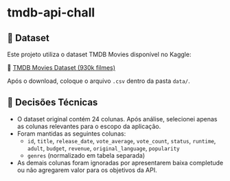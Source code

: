 # tmdb-api-chall

## 📂 Dataset

Este projeto utiliza o dataset TMDB Movies disponível no Kaggle:

🔗 [TMDB Movies Dataset (930k filmes)](https://www.kaggle.com/datasets/asaniczka/tmdb-movies-dataset-2023-930k-movies)

Após o download, coloque o arquivo `.csv` dentro da pasta `data/`.

## 🧠 Decisões Técnicas

- O dataset original contém 24 colunas. Após análise, selecionei apenas as colunas relevantes para o escopo da aplicação.
- Foram mantidas as seguintes colunas:
  - `id`, `title`, `release_date`, `vote_average`, `vote_count`, `status`, `runtime`, `adult`, `budget`, `revenue`, `original_language`, `popularity`
  - `genres` (normalizado em tabela separada)
- As demais colunas foram ignoradas por apresentarem baixa completude ou não agregarem valor para os objetivos da API.
